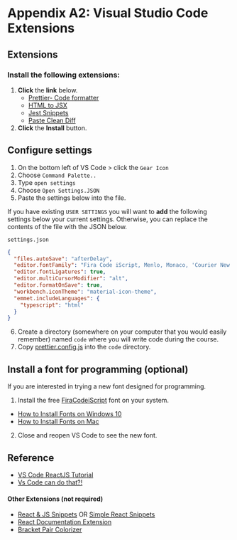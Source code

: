 # Appendix A2: Visual Studio Code Extensions

## Extensions

### Install the following extensions:

1.  **Click** the **link** below.
    - [Prettier- Code formatter](https://marketplace.visualstudio.com/items?itemName=esbenp.prettier-vscode&ssr=false#overview)
    - [HTML to JSX](https://marketplace.visualstudio.com/items?itemName=riazxrazor.html-to-jsx)
    - [Jest Snippets](https://marketplace.visualstudio.com/items?itemName=andys8.jest-snippets)
    - [Paste Clean Diff](https://marketplace.visualstudio.com/items?itemName=sivasubramanyam.paste-clean-diff)
1.  **Click** the **Install** button.

## Configure settings

1. On the bottom left of VS Code > click the `Gear Icon`
2. Choose `Command Palette..`
3. Type `open settings`
4. Choose `Open Settings.JSON`
5. Paste the settings below into the file.

If you have existing `USER SETTINGS` you will want to **add** the following settings below your current settings. Otherwise, you can replace the contents of the file with the JSON below.

`settings.json`

```json
{
  "files.autoSave": "afterDelay",
  "editor.fontFamily": "Fira Code iScript, Menlo, Monaco, 'Courier New', monospace",
  "editor.fontLigatures": true,
  "editor.multiCursorModifier": "alt",
  "editor.formatOnSave": true,
  "workbench.iconTheme": "material-icon-theme",
  "emmet.includeLanguages": {
    "typescript": "html"
  }
}
```

6. Create a directory (somewhere on your computer that you would easily remember) named `code` where you will write code during the course.
7. Copy [prettier.config.js](./concepts/snippets/prettier.config.js) into the `code` directory.

## Install a font for programming (optional)

If you are interested in trying a new font designed for programming.

1. Install the free [FiraCodeiScript](https://github.com/kencrocken/FiraCodeiScript) font on your system.

- [How to Install Fonts on Windows 10](https://www.groovypost.com/howto/install-fonts-windows-10/)
- [How to Install Fonts on Mac](https://www.dafont.com/faq.php#mac)

2. Close and reopen VS Code to see the new font.

## Reference

- [VS Code ReactJS Tutorial](https://code.visualstudio.com/docs/nodejs/reactjs-tutorial)
- [Vs Code can do that?!](https://vscodecandothat.com/)

#### Other Extensions (not required)

- [React & JS Snippets](https://marketplace.visualstudio.com/items?itemName=dsznajder.es7-react-js-snippets) OR [Simple React Snippets](https://marketplace.visualstudio.com/items?itemName=burkeholland.simple-react-snippets)
- [React Documentation Extension](https://marketplace.visualstudio.com/items?itemName=avraammavridis.vsc-react-documentation)
- [Bracket Pair Colorizer](https://marketplace.visualstudio.com/items?itemName=CoenraadS.bracket-pair-colorizer)
